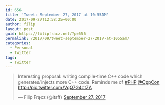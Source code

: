 ```yaml
---
id: 656
title: 'Tweet: September 27, 2017 at 10:55AM'
date: 2017-09-27T12:58:25+00:00
author: filip
layout: post
guid: https://filipfracz.net/?p=656
permalink: /2017/09/tweet-september-27-2017-at-1055am/
categories:
  - Personal
  - Twitter
tags:
  - Twitter
---
```

<blockquote class="twitter-tweet">Interesting proposal: writing compile-time C++ code which generates/injects more C++ code. Reminds me of <a href="https://twitter.com/hashtag/PHP?src=hash">#PHP</a> <a href="https://twitter.com/CppCon">@CppCon</a> <a href="https://t.co/VqQ7G4ctZA">http://pic.twitter.com/VqQ7G4ctZA</a>

— Filip Frącz (@itsff) <a href="https://twitter.com/itsff/status/913099809627586560">September 27, 2017</a></blockquote>
<script async src="//platform.twitter.com/widgets.js" charset="utf-8"></script>
